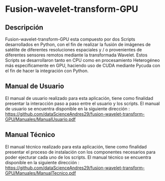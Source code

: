 # Fusion-wavelet-transform-GPU

## Descripción

Fusion-wavelet-transform-GPU esta compuesto por dos Scripts desarrollados en Python, con el fin de realizar la fusión de imágenes de satélite de diferentes resoluciones espaciales y / o provenientes de diferentes sensores remotos mediante la transformada Wavelet. Estos Scripts se desarrollaron tanto en CPU como en procesamiento Heterogéneo más específicamente en GPU, haciendo uso de CUDA mediante Pycuda con el fin de hacer la integración con Python.

## Manual de Usuario

El manual de usuario realizado para esta aplicación, tiene como finalidad presentar la interacción paso a paso entre el usuario y los scripts. El manual de usuario se encuentra disponible en la siguiente dirección : https://github.com/dataScienceAndres29/fusion-wavelet-transform-GPU/Manuales/ManualUsuario.pdf

## Manual Técnico

El manual técnico realizado para esta aplicación, tiene como finalidad presentar el proceso de instalación con los componentes necesarios para poder ejecturar cada uno de los scripts. El manual técnico se encuentra disponible en la siguiente dirección : https://github.com/dataScienceAndres29/fusion-wavelet-transform-GPU/Manuales/ManualTecnico.pdf
